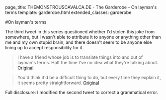 page_title: THEMONSTROUSCAVALCA.DE - The Garderobe - On layman's terms
template: garderobe.html
extended_classes: garderobe

#On layman's terms

The third tweet in this series questioned whether I'd stolen this joke from somewhere, but I wasn't able to attribute it
to anyone or anything other than me and my own stupid brain, and there doesn't seem to be anyone else lining up to accept 
responsibility for it.

> I have a friend whose job is to translate things into and out of layman's terms. Half the time I've no idea what they're talking about.
[Original](https://twitter.com/FatConan/statuses/431916141926445057)

  

> You'd think it'd be a difficult thing to do, but every time they explain it, it seems pretty straightforward.
[Original](https://twitter.com/FatConan/statuses/431916141926445057)

Full disclosure: I modified the second tweet to correct a grammatical error.
